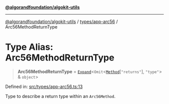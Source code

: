 [**@algorandfoundation/algokit-utils**](../../../README.md)

***

[@algorandfoundation/algokit-utils](../../../README.md) / [types/app-arc56](../README.md) / Arc56MethodReturnType

# Type Alias: Arc56MethodReturnType

> **Arc56MethodReturnType** = [`Expand`](../../expand/type-aliases/Expand.md)\<`Omit`\<[`Method`](../interfaces/Method.md)\[`"returns"`\], `"type"`\> & `object`\>

Defined in: [src/types/app-arc56.ts:13](https://github.com/algorandfoundation/algokit-utils-ts/blob/main/src/types/app-arc56.ts#L13)

Type to describe a return type within an `Arc56Method`.
